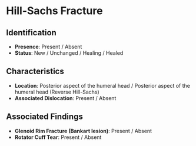# Hill-Sachs Fracture

## Identification

- **Presence**: Present / Absent
- **Status**: New / Unchanged / Healing / Healed

## Characteristics

- **Location**: Posterior aspect of the humeral head / Posterior aspect of the humeral head (Reverse Hill-Sachs)
- **Associated Dislocation**: Present / Absent

## Associated Findings

- **Glenoid Rim Fracture (Bankart lesion)**: Present / Absent
- **Rotator Cuff Tear**: Present / Absent

